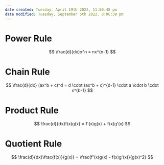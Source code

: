 ```yaml
---
date created: Tuesday, April 19th 2022, 11:50:48 pm
date modified: Tuesday, September 6th 2022, 8:06:39 pm
---
```


#  Power Rule

$$ \frac{d}{dx}x^n = nx^{n-1} $$

# Chain Rule

$$ \frac{d}{dx} (ax^b + c)^d = d \cdot (ax^b + c)^{d-1} \cdot a \cdot b \cdot x^{b-1} $$

# Product Rule

$$ \frac{d}{dx}f(x)g(x) = f'(x)g(x) + f(x)g'(x) $$

# Quotient Rule

$$ \frac{d}{dx}\frac{f(x)}{g(x)} = \frac{f'(x)g(x) - f(x)g'(x)}{g(x)^2} $$
